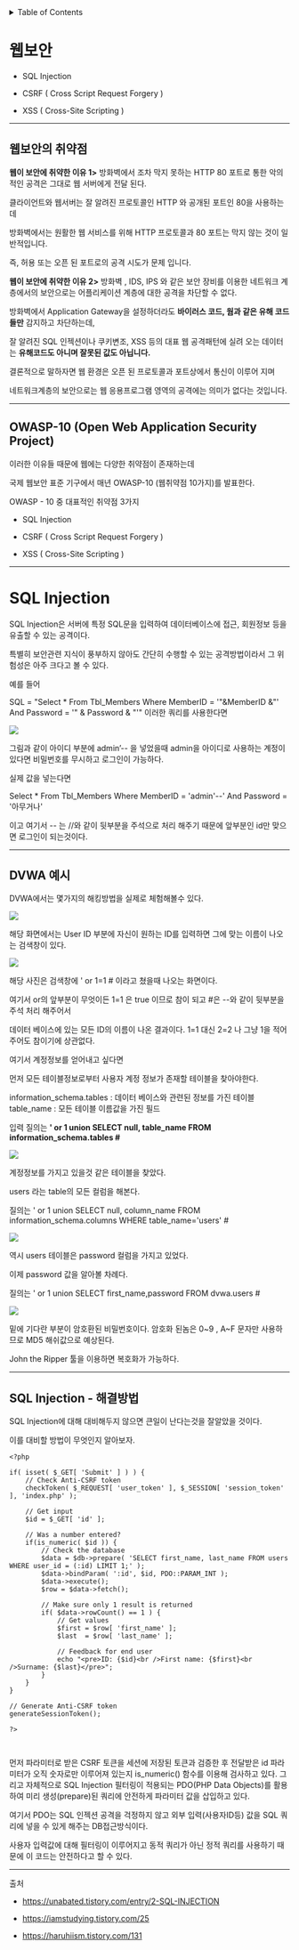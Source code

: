 <details>
<summary>Table of Contents</summary>

- [WEB Security](#웹보안)
- [SQL Injection](#sql-injection)


</details>

# 웹보안

- SQL Injection

- CSRF ( Cross Script Request Forgery )

- XSS ( Cross-Site Scripting )



---


## 웹보안의 취약점



**웹이 보안에 취약한 이유 1>**
방화벽에서 조차 막지 못하는 HTTP 80 포트로 통한 악의적인 공격은 그대로 웹 서버에게 전달 된다.

클라이언트와 웹서버는 잘 알려진 프로토콜인 HTTP 와 공개된 포트인 80을 사용하는데

방화벽에서는 원활한 웹 서비스를 위해 HTTP 프로토콜과 80 포트는 막지
않는 것이 일반적입니다.

즉, 허용 또는 오픈 된 포트로의 공격 시도가 문제 입니다.

**웹이 보안에 취약한 이유 2>**
방화벽 , IDS, IPS 와 같은 보안 장비를 이용한 네트워크 계층에서의
보안으로는 어플리케이션 계층에 대한 공격을 차단할 수 없다.

방화벽에서 Application Gateway을 설정하더라도
**바이러스 코드, 웜과 같은 유해 코드들만** 감지하고 차단하는데,

잘 알려진 SQL 인젝션이나 쿠키변조, XSS 등의 대표 웹 공격패턴에 실려 오는
데이터는 **유해코드도 아니며 잘못된 값도 아닙니다.**



결론적으로 말하자면 웹 환경은 오픈 된 프로토콜과 포트상에서 통신이 이루어 지며

네트워크계층의 보안으로는 웹 응용프로그램 영역의 공격에는 의미가 없다는 것입니다.

---

## OWASP-10 (Open Web Application Security Project)

이러한 이유들 때문에 웹에는 다양한 취약점이 존재하는데

국제 웹보안 표준 기구에서 매년  OWASP-10 (웹취약점 10가지)를 발표한다.

OWASP - 10 중 대표적인 취약점 3가지

- SQL Injection

- CSRF ( Cross Script Request Forgery )

- XSS ( Cross-Site Scripting )

---

# SQL Injection

SQL Injection은 서버에 특정 SQL문을 입력하여 데이터베이스에 접근, 회원정보 등을 유출할 수 있는 공격이다.

특별히 보안관련 지식이 풍부하지 않아도 간단히
수행할 수 있는 공격방법이라서 그 위험성은 아주 크다고 볼 수 있다.

예를 들어

SQL = "Select * From Tbl_Members
Where MemberID = '"&MemberID &"' And Password = '" & Password & "'"
이러한 쿼리를 사용한다면

![](https://velog.velcdn.com/images/hs1430/post/247cad9b-7372-4c8f-a214-6e8f57c33e03/image.png)

그림과 같이 아이디 부분에 admin’-- 을 넣었을때 admin을 아이디로 사용하는 계정이 있다면 비밀번호를 무시하고 로그인이 가능하다.

실제 값을 넣는다면

Select * From Tbl_Members Where MemberID = 'admin'--' And Password = '아무거나'

이고 여기서 -- 는 //와 같이 뒷부분을 주석으로 처리 해주기 때문에 앞부분인 id만 맞으면 로그인이 되는것이다.

---

## DVWA 예시

DVWA에서는 몇가지의 해킹방법을 실제로 체험해볼수 있다.

![](https://velog.velcdn.com/images/hs1430/post/e02f4b10-d81d-4310-afdd-5d0a60e1e159/image.png)

해당 화면에서는 User ID 부분에 자신이 원하는 ID를 입력하면 그에 맞는 이름이
나오는 검색창이 있다.

![](https://velog.velcdn.com/images/hs1430/post/45626669-795f-4a96-8673-5599d9b2b581/image.png)

해당 사진은 검색창에 ' or 1=1 # 이라고 쳤을때 나오는 화면이다.

여기서 or의 앞부분이 무엇이든 1=1 은 true 이므로 참이 되고 #은 --와 같이 뒷부분을 주석 처리 해주어서

데이터 베이스에 있는 모든 ID의 이름이 나온 결과이다.
1=1 대신 2=2 나 그냥 1을 적어주어도 참이기에 상관없다.

여기서 계정정보를 얻어내고 싶다면

먼저 모든 테이블정보로부터 사용자 계정 정보가 존재할 테이블을 찾아야한다.

information_schema.tables : 데이터 베이스와 관련된 정보를 가진 테이블
table_name : 모든 테이블 이름값을 가진 필드



입력 질의는 **' or 1 union SELECT null, table_name FROM information_schema.tables #**

![](https://velog.velcdn.com/images/hs1430/post/e5e39abe-c5c9-4115-9953-22a423c1973f/image.png)

계정정보를 가지고 있을것 같은 테이블을 찾았다.

users 라는 table의 모든 컬럼을 해본다.

질의는 ' or 1 union SELECT null, column_name FROM information_schema.columns WHERE table_name='users' #

![](https://velog.velcdn.com/images/hs1430/post/276d81ae-a828-40a2-8d58-626894d77d52/image.png)

역시 users 테이블은 password 컬럼을 가지고 있었다.

이제 password 값을 알아볼 차례다.

질의는 ' or 1 union SELECT first_name,password FROM dvwa.users #

![](https://velog.velcdn.com/images/hs1430/post/88a3bbcd-25df-4bc1-bb38-2a2a0edd698e/image.png)

밑에 기다란 부분이 암호환된 비밀번호이다.
암호화 된놈은 0~9 , A~F 문자만 사용하므로 MD5 해쉬값으로 예상된다.

John the Ripper 툴을 이용하면 복호화가 가능하다.

---
## SQL Injection - 해결방법

SQL Injection에 대해 대비해두지 않으면 큰일이 난다는것을
잘알았을 것이다.

이를 대비할 방법이 무엇인지 알아보자.

```
<?php

if( isset( $_GET[ 'Submit' ] ) ) {
    // Check Anti-CSRF token
    checkToken( $_REQUEST[ 'user_token' ], $_SESSION[ 'session_token' ], 'index.php' );

    // Get input
    $id = $_GET[ 'id' ];

    // Was a number entered?
    if(is_numeric( $id )) {
        // Check the database
        $data = $db->prepare( 'SELECT first_name, last_name FROM users WHERE user_id = (:id) LIMIT 1;' );
        $data->bindParam( ':id', $id, PDO::PARAM_INT );
        $data->execute();
        $row = $data->fetch();

        // Make sure only 1 result is returned
        if( $data->rowCount() == 1 ) {
            // Get values
            $first = $row[ 'first_name' ];
            $last  = $row[ 'last_name' ];

            // Feedback for end user
            echo "<pre>ID: {$id}<br />First name: {$first}<br />Surname: {$last}</pre>";
        }
    }
}

// Generate Anti-CSRF token
generateSessionToken();

?>
   
   
   ```


먼저 파라미터로 받은 CSRF 토큰을 세션에 저장된 토큰과 검증한 후
전달받은 id 파라미터가 오직 숫자로만 이루어져 있는지 is_numeric() 함수를 이용해
검사하고 있다. 그리고 자체적으로 SQL Injection 필터링이 적용되는
PDO(PHP Data Objects)를 활용하여 미리 생성(prepare)된 쿼리에
안전하게 파라미터 값을 삽입하고 있다.

여기서 PDO는 SQL 인젝션 공격을 걱정하지 않고
외부 입력(사용자ID등) 값을 SQL 쿼리에 넣을 수 있게 해주는 DB접근방식이다.

사용자 입력값에 대해 필터링이 이루어지고 동적 쿼리가 아닌 정적 쿼리를 사용하기 때문에
이 코드는 안전하다고 할 수 있다.

---

출처

- https://unabated.tistory.com/entry/2-SQL-INJECTION

- https://iamstudying.tistory.com/25

- https://haruhiism.tistory.com/131

